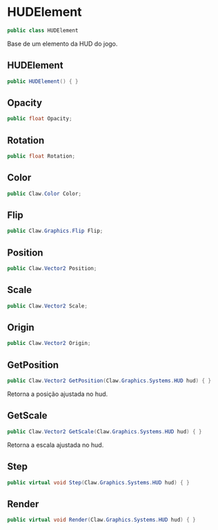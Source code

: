 # HUDElement
```csharp
public class HUDElement
```
Base de um elemento da HUD do jogo.<br />
## HUDElement
```csharp
public HUDElement() { }
```
## Opacity
```csharp
public float Opacity;
```
## Rotation
```csharp
public float Rotation;
```
## Color
```csharp
public Claw.Color Color;
```
## Flip
```csharp
public Claw.Graphics.Flip Flip;
```
## Position
```csharp
public Claw.Vector2 Position;
```
## Scale
```csharp
public Claw.Vector2 Scale;
```
## Origin
```csharp
public Claw.Vector2 Origin;
```
## GetPosition
```csharp
public Claw.Vector2 GetPosition(Claw.Graphics.Systems.HUD hud) { }
```
Retorna a posição ajustada no hud.<br />
## GetScale
```csharp
public Claw.Vector2 GetScale(Claw.Graphics.Systems.HUD hud) { }
```
Retorna a escala ajustada no hud.<br />
## Step
```csharp
public virtual void Step(Claw.Graphics.Systems.HUD hud) { }
```
## Render
```csharp
public virtual void Render(Claw.Graphics.Systems.HUD hud) { }
```
